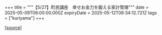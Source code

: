 +++
title = """【5/27】町民講座　幸せお金力を鍛える家計管理"""
date = 2025-05-09T06:00:00.000Z
expiryDate = 2025-05-12T06:34:12.721Z
tags = ["kuriyama"]
+++


[[source]](https://www.town.kuriyama.hokkaido.jp/site/tyouminkouza/31702.html)
